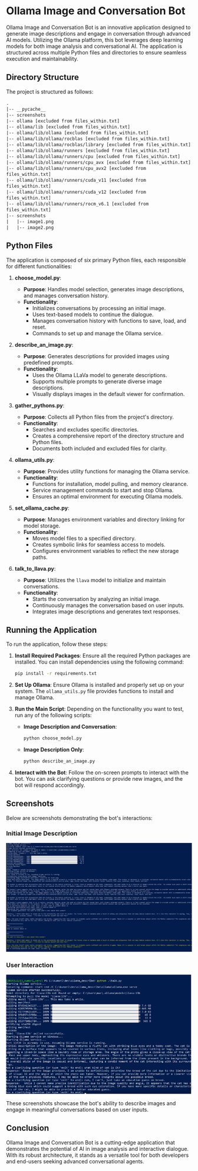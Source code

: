 # Ollama Image and Conversation Bot

Ollama Image and Conversation Bot is an innovative application designed to generate image descriptions and engage in conversation through advanced AI models. Utilizing the Ollama platform, this bot leverages deep learning models for both image analysis and conversational AI. The application is structured across multiple Python files and directories to ensure seamless execution and maintainability.

## Directory Structure

The project is structured as follows:

```
.
|-- __pycache__
|-- screenshots
|-- ollama [excluded from files_within.txt]
|-- ollama/lib [excluded from files_within.txt]
|-- ollama/lib/ollama [excluded from files_within.txt]
|-- ollama/lib/ollama/rocblas [excluded from files_within.txt]
|-- ollama/lib/ollama/rocblas/library [excluded from files_within.txt]
|-- ollama/lib/ollama/runners [excluded from files_within.txt]
|-- ollama/lib/ollama/runners/cpu [excluded from files_within.txt]
|-- ollama/lib/ollama/runners/cpu_avx [excluded from files_within.txt]
|-- ollama/lib/ollama/runners/cpu_avx2 [excluded from files_within.txt]
|-- ollama/lib/ollama/runners/cuda_v11 [excluded from files_within.txt]
|-- ollama/lib/ollama/runners/cuda_v12 [excluded from files_within.txt]
|-- ollama/lib/ollama/runners/rocm_v6.1 [excluded from files_within.txt]
|-- screenshots
|   |-- image1.png
|   |-- image2.png
```

## Python Files

The application is composed of six primary Python files, each responsible for different functionalities:

1. **choose_model.py**: 
   - **Purpose**: Handles model selection, generates image descriptions, and manages conversation history.
   - **Functionality**:
     - Initializes conversations by processing an initial image.
     - Uses text-based models to continue the dialogue.
     - Manages conversation history with functions to save, load, and reset.
     - Commands to set up and manage the Ollama service.

2. **describe_an_image.py**: 
   - **Purpose**: Generates descriptions for provided images using predefined prompts.
   - **Functionality**:
     - Uses the Ollama LLaVa model to generate descriptions.
     - Supports multiple prompts to generate diverse image descriptions.
     - Visually displays images in the default viewer for confirmation.

3. **gather_pythons.py**: 
   - **Purpose**: Collects all Python files from the project's directory.
   - **Functionality**:
     - Searches and excludes specific directories.
     - Creates a comprehensive report of the directory structure and Python files.
     - Documents both included and excluded files for clarity.

4. **ollama_utils.py**: 
   - **Purpose**: Provides utility functions for managing the Ollama service.
   - **Functionality**:
     - Functions for installation, model pulling, and memory clearance.
     - Service management commands to start and stop Ollama.
     - Ensures an optimal environment for executing Ollama models.

5. **set_ollama_cache.py**: 
   - **Purpose**: Manages environment variables and directory linking for model storage.
   - **Functionality**:
     - Moves model files to a specified directory.
     - Creates symbolic links for seamless access to models.
     - Configures environment variables to reflect the new storage paths.

6. **talk_to_llava.py**: 
   - **Purpose**: Utilizes the `llava` model to initialize and maintain conversations.
   - **Functionality**:
     - Starts the conversation by analyzing an initial image.
     - Continuously manages the conversation based on user inputs.
     - Integrates image descriptions and generates text responses.

## Running the Application

To run the application, follow these steps:

1. **Install Required Packages**: Ensure all the required Python packages are installed. You can install dependencies using the following command:
   ```sh
   pip install -r requirements.txt
   ```

2. **Set Up Ollama**: Ensure Ollama is installed and properly set up on your system. The `ollama_utils.py` file provides functions to install and manage Ollama.

3. **Run the Main Script**: Depending on the functionality you want to test, run any of the following scripts:
   - **Image Description and Conversation**:
     ```sh
     python choose_model.py
     ```
   - **Image Description Only**:
     ```sh
     python describe_an_image.py
     ```

4. **Interact with the Bot**: Follow the on-screen prompts to interact with the bot. You can ask clarifying questions or provide new images, and the bot will respond accordingly.

## Screenshots

Below are screenshots demonstrating the bot's interactions:

### Initial Image Description
![Initial Image Description](./screenshots/image1.png)

### User Interaction
![User Interaction](./screenshots/image2.png)

These screenshots showcase the bot's ability to describe images and engage in meaningful conversations based on user inputs.

## Conclusion

Ollama Image and Conversation Bot is a cutting-edge application that demonstrates the potential of AI in image analysis and interactive dialogue. With its robust architecture, it stands as a versatile tool for both developers and end-users seeking advanced conversational agents.